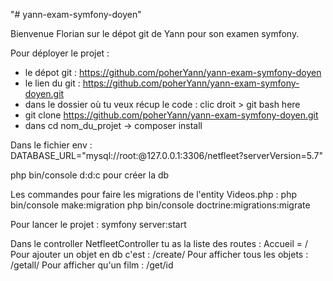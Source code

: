 "# yann-exam-symfony-doyen" 

Bienvenue Florian sur le dépot git de Yann pour son examen symfony.

Pour déployer le projet : 
 - le dépot git : https://github.com/poherYann/yann-exam-symfony-doyen
 - le lien du git : https://github.com/poherYann/yann-exam-symfony-doyen.git
 - dans le dossier où tu veux récup le code : clic droit > git bash here
 - git clone https://github.com/poherYann/yann-exam-symfony-doyen.git
 - dans cd nom_du_projet -> composer install
 
Dans le fichier env :
DATABASE_URL="mysql://root:@127.0.0.1:3306/netfleet?serverVersion=5.7"

php bin/console d:d:c pour créer la db

Les commandes pour faire les migrations de l'entity Videos.php :
php bin/console make:migration
php bin/console doctrine:migrations:migrate

Pour lancer le projet :
symfony server:start

Dans le controller NetfleetController tu as la liste des routes :
Accueil = /
Pour ajouter un objet en db c'est : /create/
Pour afficher tous les objets : /getall/
Pour afficher qu'un film : /get/id


 

